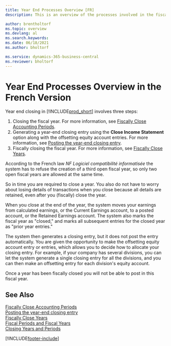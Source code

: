 ```yaml
---
title: Year End Processes Overview [FR]
description: This is an overview of the processes involved in the fiscal year end closing entry in Business Central.

author: brentholtorf
ms.topic: overview
ms.devlang: al
ms.search.keywords:
ms.date: 06/18/2021
ms.author: bholtorf

ms.service: dynamics-365-business-central
ms.reviewer: bholtorf
---
```

# Year End Processes Overview in the French Version

Year end closing in [!INCLUDE[prod_short](../../includes/prod_short.md)] involves three steps:  

1. Closing the fiscal year. For more information, see [Fiscally Close Accounting Periods](how-to-fiscally-close-accounting-periods.md).  
2. Generating a year-end closing entry using the **Close Income Statement** option along with the offsetting equity account entries. For more information, see [Posting the year-end closing entry](how-to-post-the-year-end-closing-entry.md).  
3. Fiscally closing the fiscal year. For more information, see [Fiscally Close Years](how-to-fiscally-close-years.md).  

According to the French law *NF Logiciel compatibilité informatisée* the system has to refuse the creation of a third open fiscal year, so only two open fiscal years are allowed at the same time.  

So in time you are required to close a year. You also do not have to worry about losing details of transactions when you close because all details are retained, even after you (fiscally) close the year.  

When you close at the end of the year, the system moves your earnings from calculated earnings, or the Current Earnings account, to a posted account, or the Retained Earnings account. The system also marks the fiscal year as "closed," and marks all subsequent entries for the closed year as "prior year entries."  

The system then generates a closing entry, but it does not post the entry automatically. You are given the opportunity to make the offsetting equity account entry or entries, which allows you to decide how to allocate your closing entry. For example, if your company has several divisions, you can let the system generate a single closing entry for all the divisions, and you can then make an offsetting entry for each division's equity account.  

Once a year has been fiscally closed you will not be able to post in this fiscal year.  

## See Also

[Fiscally Close Accounting Periods](how-to-fiscally-close-accounting-periods.md)  
[Posting the year-end closing entry](how-to-post-the-year-end-closing-entry.md)  
[Fiscally Close Years](how-to-fiscally-close-years.md)  
[Fiscal Periods and Fiscal Years](fiscal-periods-and-fiscal-years.md)  
[Closing Years and Periods](../../year-close-years-periods.md)  


[!INCLUDE[footer-include](../../includes/footer-banner.md)]